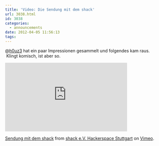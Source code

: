 ```yaml
---
title: 'Video: Die Sendung mit dem shack'
url: 3038.html
id: 3038
categories:
  - announcements
date: 2012-04-05 11:56:13
tags:
---
```


@[h0uz3](https://twitter.com/h0uz3) hat ein paar Impressionen gesammelt und folgendes kam raus.  Klingt komisch, ist aber so.

<iframe src="http://player.vimeo.com/video/39786620?title=0&amp;byline=0&amp;portrait=0" width="400" height="225" frameborder="0" webkitAllowFullScreen mozallowfullscreen allowFullScreen></iframe>

[Sendung mit dem shack](http://vimeo.com/39786620) from [shack e.V. Hackerspace Stuttgart](http://vimeo.com/shackspace) on [Vimeo](http://vimeo.com).